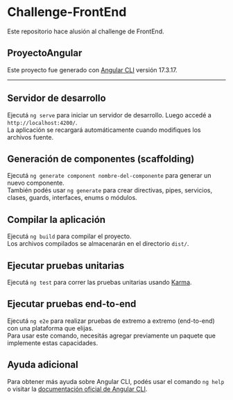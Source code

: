 # Challenge-FrontEnd

Este repositorio hace alusión al challenge de FrontEnd.

## ProyectoAngular

Este proyecto fue generado con [Angular CLI](https://github.com/angular/angular-cli) versión 17.3.17.

---

## Servidor de desarrollo

Ejecutá `ng serve` para iniciar un servidor de desarrollo. Luego accedé a `http://localhost:4200/`.  
La aplicación se recargará automáticamente cuando modifiques los archivos fuente.

## Generación de componentes (scaffolding)

Ejecutá `ng generate component nombre-del-componente` para generar un nuevo componente.  
También podés usar `ng generate` para crear directivas, pipes, servicios, clases, guards, interfaces, enums o módulos.

## Compilar la aplicación

Ejecutá `ng build` para compilar el proyecto.  
Los archivos compilados se almacenarán en el directorio `dist/`.

## Ejecutar pruebas unitarias

Ejecutá `ng test` para correr las pruebas unitarias usando [Karma](https://karma-runner.github.io).

## Ejecutar pruebas end-to-end

Ejecutá `ng e2e` para realizar pruebas de extremo a extremo (end-to-end) con una plataforma que elijas.  
Para usar este comando, necesitás agregar previamente un paquete que implemente estas capacidades.

## Ayuda adicional

Para obtener más ayuda sobre Angular CLI, podés usar el comando `ng help`  
o visitar la [documentación oficial de Angular CLI](https://angular.io/cli).
